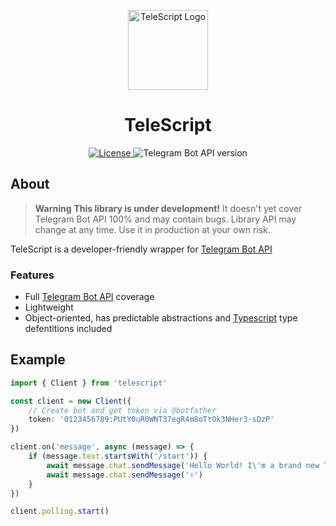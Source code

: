 <p align="center">
    <img src="https://i.imgur.com/Y7tzNEI.png" alt="TeleScript Logo" width="128" height="128">
    <h1 align="center">TeleScript</h1>
</p>

<p align="center">
  <a aria-label="License" href="https://github.com/sadnesszephyr/telescript/blob/main/license">
    <img
		alt="License"
		src="https://img.shields.io/github/license/sadnesszephyr/telescript?style=for-the-badge&labelColor=1A1A1A"
	>
  </a>
  <a aria-label="Bot API version">
    <img
		alt="Telegram Bot API version"
		src="https://img.shields.io/badge/Bot%20API-6.6-1d98dc?labelColor=%231A1A1A&logo=telegram&logoColor=%23FFF&style=for-the-badge"
	>
  </a>
</p>

## About

> **Warning**
> **This library is under development!** It doesn't yet cover Telegram Bot API 100% and may contain bugs. Library API may change at any time. Use it in production at your own risk.

TeleScript is a developer-friendly wrapper for [Telegram Bot API](https://core.telegram.org/bots/api)

### Features

* Full [Telegram Bot API](https://core.telegram.org/bots/api) coverage
* Lightweight
* Object-oriented, has predictable abstractions and [Typescript](https://typescriptlang.org/) type defentitions included

## Example 

```ts
import { Client } from 'telescript'

const client = new Client({
    // Create bot and get token via @botfather
    token: '0123456789:PUtY0uR0WNT37egR4m8oTtOk3NHer3-sDzP'
})

client.on('message', async (message) => {
    if (message.text.startsWith('/start')) {
        await message.chat.sendMessage('Hello World! I\'m a brand new TeleScript bot')
        await message.chat.sendMessage('✌️')
    }
})

client.polling.start()
```
